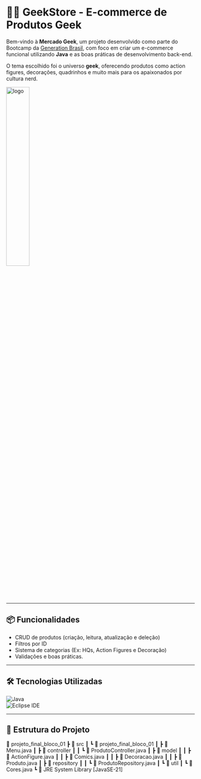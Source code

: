 # 🧙‍♂️ GeekStore - E-commerce de Produtos Geek

Bem-vindo à **Mercado Geek**, um projeto desenvolvido como parte do Bootcamp da [Generation Brasil](https://brazil.generation.org/), com foco em criar um e-commerce funcional utilizando **Java** e as boas práticas de desenvolvimento back-end.  

O tema escolhido foi o universo **geek**, oferecendo produtos como action figures, decorações, quadrinhos e muito mais para os apaixonados por cultura nerd.

<img src="https://sdmntpreastus.oaiusercontent.com/files/00000000-da4c-61f9-9348-970d028a23c1/raw?se=2025-05-07T19%3A32%3A39Z&sp=r&sv=2024-08-04&sr=b&scid=00000000-0000-0000-0000-000000000000&skoid=31bc9c1a-c7e0-460a-8671-bf4a3c419305&sktid=a48cca56-e6da-484e-a814-9c849652bcb3&skt=2025-05-07T17%3A49%3A05Z&ske=2025-05-08T17%3A49%3A05Z&sks=b&skv=2024-08-04&sig=9u6KAjvzPY0GCVSDrzM%2BxmdxLWiBV51HqzRUmIiHnBA%3D" width="35%" alt="logo">

---

## 📦 Funcionalidades

- CRUD de produtos (criação, leitura, atualização e deleção)
- Filtros por ID
- Sistema de categorias (Ex: HQs, Action Figures e Decoração)
- Validações e boas práticas.

---

## 🛠️ Tecnologias Utilizadas

![Java](https://img.shields.io/badge/Java-ED8B00?style=for-the-badge&logo=java&logoColor=white)  
![Eclipse IDE](https://img.shields.io/badge/Eclipse_IDE-2C2255?style=for-the-badge&logo=eclipse&logoColor=white)


---

## 🧪 Estrutura do Projeto

📁 projeto_final_bloco_01
┣ 📁 src
┃ ┗ 📁 projeto_final_bloco_01
┃ ┣ 📜 Menu.java
┃ ┣ 📁 controller
┃ ┃ ┗ 📜 ProdutoController.java
┃ ┣ 📁 model
┃ ┃ ┣ 📜 ActionFigure.java
┃ ┃ ┣ 📜 Comics.java
┃ ┃ ┣ 📜 Decoracao.java
┃ ┃ ┣ 📜 Produto.java
┃ ┣ 📁 repository
┃ ┃ ┗ 📜 ProdutoRepository.java
┃ ┗ 📁 util
┃ ┗ 📜 Cores.java
┗ 📁 JRE System Library [JavaSE-21]


